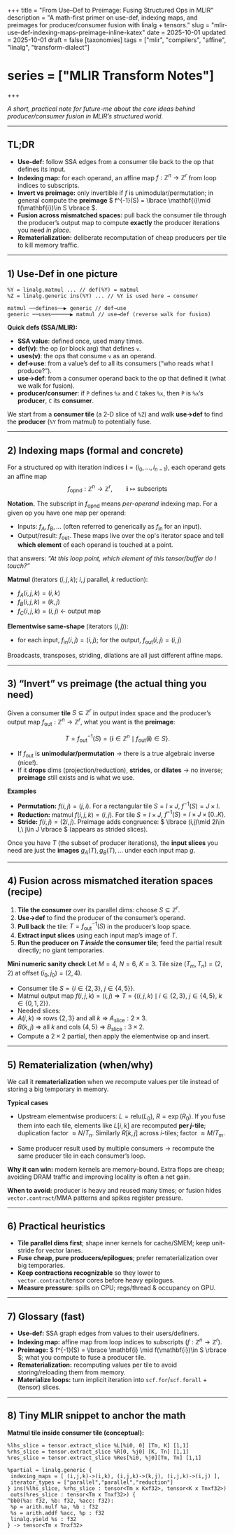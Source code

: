 +++
title = "From Use–Def to Preimage: Fusing Structured Ops in MLIR"
description = "A math-first primer on use-def, indexing maps, and preimages for producer/consumer fusion with linalg + tensors."
slug = "mlir-use-def-indexing-maps-preimage-inline-katex"
date = 2025-10-01
updated = 2025-10-01
draft = false
[taxonomies]
tags = ["mlir", "compilers", "affine", "linalg", "transform-dialect"]
# series = ["MLIR Transform Notes"]
+++

<!-- KaTeX includes (inline; requires markdown.render_unsafe = true) -->
<link rel="stylesheet" href="https://cdn.jsdelivr.net/npm/katex@0.16.10/dist/katex.min.css">
<script defer src="https://cdn.jsdelivr.net/npm/katex@0.16.10/dist/katex.min.js"></script>
<script defer src="https://cdn.jsdelivr.net/npm/katex@0.16.10/dist/contrib/auto-render.min.js"></script>
<script>
 document.addEventListener("DOMContentLoaded", function() {
 renderMathInElement(document.body, {
 delimiters: [
 {left: "$$", right: "$$", display: true},
 {left: "\\[", right: "\\]", display: true},
 {left: "$", right: "$", display: false},
 {left: "\\(", right: "\\)", display: false}
 ],
 throwOnError: false
 });
 });
</script>

_A short, practical note for future-me about the core ideas behind producer/consumer fusion in MLIR’s structured world._

---

## TL;DR

- **Use-def:** follow SSA edges from a consumer tile back to the op that defines its input.
- **Indexing map:** for each operand, an affine map $f:\mathbb{Z}^n\to\mathbb{Z}^r$ from loop indices to subscripts.
- **Invert vs preimage:** only invertible if $f$ is unimodular/permutation; in general compute the **preimage** $ f^{-1}(S) = \lbrace \mathbf{i}\mid f(\mathbf{i})\in S \rbrace $.
- **Fusion across mismatched spaces:** pull back the consumer tile through the producer’s output map to compute **exactly** the producer iterations you need _in place_.
- **Rematerialization:** deliberate recomputation of cheap producers per tile to kill memory traffic.

---

## 1) Use-Def in one picture

```
%Y = linalg.matmul ... // def(%Y) = matmul
%Z = linalg.generic ins(%Y) ... // %Y is used here → consumer

matmul ──defines──▶ generic // def→use
generic ──uses──────▶ matmul // use→def (reverse walk for fusion)
```

**Quick defs (SSA/MLIR):**
- **SSA value**: defined once, used many times.
- **def(v)**: the op (or block arg) that defines `v`.
- **uses(v)**: the ops that consume `v` as an operand.
- **def→use**: from a value’s def to all its consumers (“who reads what I produce?”).
- **use→def**: from a consumer operand back to the op that defined it (what we walk for fusion).
- **producer/consumer**: if `P` defines `%x` and `C` takes `%x`, then `P` is `%x`’s **producer**, `C` its **consumer**.

We start from a **consumer tile** (a 2‑D slice of `%Z`) and walk **use→def** to find the **producer** (`%Y` from matmul) to potentially fuse.

---

## 2) Indexing maps (formal and concrete)

For a structured op with iteration indices $\mathbf{i}=(i_0,\ldots,i_{n-1})$, each operand gets an affine map
$$
f_{\text{opnd}}:\mathbb{Z}^n\to\mathbb{Z}^r,\qquad \mathbf{i}\mapsto \text{subscripts}
$$

**Notation.** The subscript in $f_{\text{opnd}}$ means *per-operand* indexing map. For a given op you have one map per operand:
- Inputs: $f_A, f_B, \ldots$ (often referred to generically as $f_{\text{in}}$ for an input).
- Output/result: $f_{\text{out}}$.
These maps live over the op's iterator space and tell **which element** of each operand is touched at a point.

that answers: _“At this loop point, which element of this tensor/buffer do I touch?”_

**Matmul** (iterators $(i,j,k)$; $i,j$ parallel, $k$ reduction):
- $f_A(i,j,k)=(i,k)$ 
- $f_B(i,j,k)=(k,j)$ 
- $f_C(i,j,k)=(i,j)$ ← output map

**Elementwise same-shape** (iterators $(i,j)$):
- for each input, $f_{\text{in}}(i,j)=(i,j)$; for the output, $f_{\text{out}}(i,j)=(i,j)$

Broadcasts, transposes, striding, dilations are all just different affine maps.

---

## 3) “Invert” vs **preimage** (the actual thing you need)

Given a consumer **tile** $S\subseteq\mathbb{Z}^r$ in output index space and the producer’s output map $f_{\text{out}}:\mathbb{Z}^n\to\mathbb{Z}^r$, what you want is the **preimage**:

$$
T = f_{\text{out}}^{-1}(S) = \lbrace \mathbf{i}\in\mathbb{Z}^n \mid f_{\text{out}}(\mathbf{i}) \in S \rbrace.
$$

- If $f_{\text{out}}$ is **unimodular/permutation** → there is a true algebraic inverse (nice!).
- If it **drops** dims (projection/reduction), **strides**, or **dilates** → no inverse; **preimage** still exists and is what we use.

**Examples**

- **Permutation:** $f(i,j)=(j,i)$. For a rectangular tile $S=I\times J$, $f^{-1}(S)=J\times I$.
- **Reduction:** matmul $f(i,j,k)=(i,j)$. For tile $S=I\times J$, $f^{-1}(S)=I\times J\times [0..K)$.
- **Stride:** $f(i,j)=(2i,j)$. Preimage adds congruence: $ \lbrace (i,j)\mid 2i\in I,\ j\in J \rbrace $ (appears as strided slices).

Once you have $T$ (the subset of producer iterations), the **input slices** you need are just the **images** $g_A(T), g_B(T),\ldots$ under each input map $g$.

---

## 4) Fusion across mismatched iteration spaces (recipe)

1. **Tile the consumer** over its parallel dims: choose $S\subseteq\mathbb{Z}^r$.
2. **Use→def** to find the producer of the consumer’s operand.
3. **Pull back** the tile: $T=f_{\text{out}}^{-1}(S)$ in the producer’s loop space.
4. **Extract input slices** using each input map’s image of $T$.
5. **Run the producer on $T$ _inside_ the consumer tile**; feed the partial result directly; no giant temporaries.

**Mini numeric sanity check** 
Let $M=4,\ N=6,\ K=3$. Tile size $(T_m,T_n)=(2,2)$ at offset $(i_0,j_0)=(2,4)$.

- Consumer tile $S=\lbrace i\in\lbrace 2,3 \rbrace,\ j\in\lbrace 4,5 \rbrace \rbrace$.
- Matmul output map $f(i,j,k)=(i,j)$ ⇒
 $T=\lbrace (i,j,k)\mid i\in\lbrace 2,3 \rbrace,\ j\in\lbrace 4,5 \rbrace,\ k\in\lbrace 0,1,2 \rbrace \rbrace$.
- Needed slices:
 - $A(i,k)$ ⇒ rows $\lbrace 2,3 \rbrace$ and all $k$ ⇒ $A_{\text{slice}} : 2 \times 3$.
 - $B(k,j)$ ⇒ all $k$ and cols $\lbrace 4,5 \rbrace$ ⇒ $B_{\text{slice}} : 3 \times 2$.
- Compute a $2\times 2$ partial, then apply the elementwise op and insert.

---

## 5) Rematerialization (when/why)

We call it **rematerialization** when we recompute values per tile instead of storing a big temporary in memory.

**Typical cases**

- Upstream elementwise producers: $L=\mathrm{relu}(L_0)$, $R=\exp(R_0)$. 
 If you fuse them into each tile, elements like $L[i,k]$ are recomputed **per $j$-tile**; duplication factor $\approx N/T_n$. Similarly $R[k,j]$ across $i$-tiles; factor $\approx M/T_m$.

- Same producer result used by multiple consumers → recompute the same producer tile in each consumer’s loop.

**Why it can win:** modern kernels are memory-bound. Extra flops are cheap; avoiding DRAM traffic and improving locality is often a net gain.

**When to avoid:** producer is heavy and reused many times; or fusion hides `vector.contract`/MMA patterns and spikes register pressure.

---

## 6) Practical heuristics

- **Tile parallel dims first**; shape inner kernels for cache/SMEM; keep unit-stride for vector lanes.
- **Fuse cheap, pure producers/epilogues**; prefer rematerialization over big temporaries.
- **Keep contractions recognizable** so they lower to `vector.contract`/tensor cores before heavy epilogues.
- **Measure pressure**: spills on CPU; regs/thread & occupancy on GPU.

---

## 7) Glossary (fast)

- **Use-def:** SSA graph edges from values to their users/definers.
- **Indexing map:** affine map from loop indices to subscripts ($f:\mathbb{Z}^n\to\mathbb{Z}^r$).
- **Preimage:** $ f^{-1}(S) = \lbrace \mathbf{i} \mid f(\mathbf{i})\in S \rbrace $; what you compute to fuse a producer tile.
- **Rematerialization:** recomputing values per tile to avoid storing/reloading them from memory.
- **Materialize loops:** turn implicit iteration into `scf.for`/`scf.forall` + (tensor) slices.

---

## 8) Tiny MLIR snippet to anchor the math

**Matmul tile inside consumer tile (conceptual):**
```mlir
%lhs_slice = tensor.extract_slice %L[%i0, 0] [Tm, K] [1,1]
%rhs_slice = tensor.extract_slice %R[0, %j0] [K, Tn] [1,1]
%res_slice = tensor.extract_slice %Res[%i0, %j0][Tm, Tn] [1,1]

%partial = linalg.generic {
 indexing_maps = [ (i,j,k)->(i,k), (i,j,k)->(k,j), (i,j,k)->(i,j) ],
 iterator_types = ["parallel","parallel","reduction"]
} ins(%lhs_slice, %rhs_slice : tensor<Tm x Kxf32>, tensor<K x Tnxf32>)
 outs(%res_slice : tensor<Tm x Tnxf32>) {
^bb0(%a: f32, %b: f32, %acc: f32):
 %p = arith.mulf %a, %b : f32
 %s = arith.addf %acc, %p : f32
 linalg.yield %s : f32
} -> tensor<Tm x Tnxf32>
```
